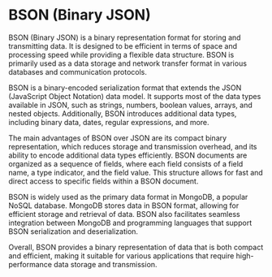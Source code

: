 # BSON (Binary JSON)

BSON (Binary JSON) is a binary representation format for storing and transmitting data. It is designed to be efficient in terms of space and processing speed while providing a flexible data structure. BSON is primarily used as a data storage and network transfer format in various databases and communication protocols.

BSON is a binary-encoded serialization format that extends the JSON (JavaScript Object Notation) data model. It supports most of the data types available in JSON, such as strings, numbers, boolean values, arrays, and nested objects. Additionally, BSON introduces additional data types, including binary data, dates, regular expressions, and more.

The main advantages of BSON over JSON are its compact binary representation, which reduces storage and transmission overhead, and its ability to encode additional data types efficiently. BSON documents are organized as a sequence of fields, where each field consists of a field name, a type indicator, and the field value. This structure allows for fast and direct access to specific fields within a BSON document.

BSON is widely used as the primary data format in MongoDB, a popular NoSQL database. MongoDB stores data in BSON format, allowing for efficient storage and retrieval of data. BSON also facilitates seamless integration between MongoDB and programming languages that support BSON serialization and deserialization.

Overall, BSON provides a binary representation of data that is both compact and efficient, making it suitable for various applications that require high-performance data storage and transmission.
